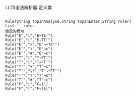 LL(1)语法解析器
定义类
<pre><code>
Rule(String topInAnalyse,String topInEnter,String ruler)
List `<Rule>` rules
给定的表为
Rule("E","i","E→TE'")
Rule("E","(","E→TE'")
Rule("E'","+","E'→+TE'")
Rule("E'",")","E'→ε")
Rule("E'","#","E'→ε")
Rule("T","i","T→FT'")
Rule("T","(","T→FT'")
Rule("T'","+","T'→ε")
Rule("T'","\*","T'→*FT'")
Rule("T'",")","T'→ε")
Rule("T'","#","T'→ε")
Rule("F","i","F→i")
Rule("F","(","F→(E)")
</code></pre>
